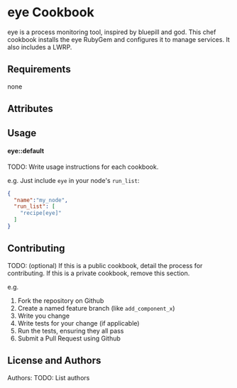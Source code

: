 eye Cookbook
============
eye is a process monitoring tool, inspired by bluepill and god.
This chef cookbook installs the eye RubyGem and configures it to manage services. It also includes a LWRP.

Requirements
------------
none

Attributes
----------

Usage
-----
#### eye::default
TODO: Write usage instructions for each cookbook.

e.g.
Just include `eye` in your node's `run_list`:

```json
{
  "name":"my_node",
  "run_list": [
    "recipe[eye]"
  ]
}
```

Contributing
------------
TODO: (optional) If this is a public cookbook, detail the process for contributing. If this is a private cookbook, remove this section.

e.g.
1. Fork the repository on Github
2. Create a named feature branch (like `add_component_x`)
3. Write you change
4. Write tests for your change (if applicable)
5. Run the tests, ensuring they all pass
6. Submit a Pull Request using Github

License and Authors
-------------------
Authors: TODO: List authors
